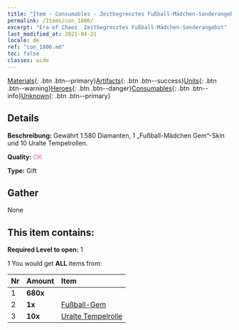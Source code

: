 ```yaml
---
title: "Item - Consumables - Zeitbegrenztes Fußball-Mädchen-Sonderangebot"
permalink: /Items/con_1806/
excerpt: "Era of Chaos  Zeitbegrenztes Fußball-Mädchen-Sonderangebot"
last_modified_at: 2021-04-21
locale: de
ref: "con_1806.md"
toc: false
classes: wide
---
```

 [Materials](/de/Items/){: .btn .btn--primary}[Artifacts](/de/Items/Artifacts/){: .btn .btn--success}[Units](/de/Items/Units/){: .btn .btn--warning}[Heroes](/de/Items/Heroes/){: .btn .btn--danger}[Consumables](/de/Items/Consumables/){: .btn .btn--info}[Unknown](/de/Items/Unknown/){: .btn .btn--primary}

## Details
 **Beschreibung:** Gewährt 1.580 Diamanten, 1 „Fußball-Mädchen Gem“-Skin und 10 Uralte Tempelrollen.

 **Quality:** <span style="color: #DA70D6">OK</span>

 **Type:** Gift

## Gather

  None

## This item contains:

 **Required Level to open:** 1

 1 You would get **ALL** items  from:

  | Nr | Amount |     Item    |
  |:---|:-------|:------------|
  | 1 |  **680x** | <i class="fas fa-gem"/> |  | 
  | 2 |  **1x** | [Fußball-Gem](/de/Items/con_1046/) |  | 
  | 3 |  **10x** | [Uralte Tempelrolle](/de/Items/con_697/) |  | 
